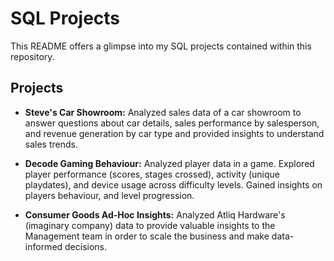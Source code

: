 # SQL Projects
This README offers a glimpse into my SQL projects contained within this repository.

## Projects
- **Steve's Car Showroom:** Analyzed sales data of a car showroom to answer questions about car details, sales performance by salesperson, and revenue generation by car type and provided insights to understand sales trends.

- **Decode Gaming Behaviour:** Analyzed player data in a game. Explored player performance (scores, stages crossed), activity (unique playdates), and device usage across difficulty levels. Gained insights on players behaviour, and level progression. 

- **Consumer Goods Ad-Hoc Insights:** Analyzed Atliq Hardware's (imaginary company) data to provide valuable insights to the Management team in order to scale the business and make data-informed decisions. 
